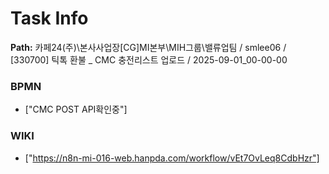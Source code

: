 # Task Info

**Path:** 카페24(주)\본사사업장\[CG]MI본부\MIH그룹\밸류업팀 / smlee06 / [330700] 틱톡 환불 _ CMC 충전리스트 업로드 / 2025-09-01_00-00-00

### BPMN
- ["CMC POST API확인중"]

### WIKI
- ["https://n8n-mi-016-web.hanpda.com/workflow/vEt7OvLeq8CdbHzr"]

